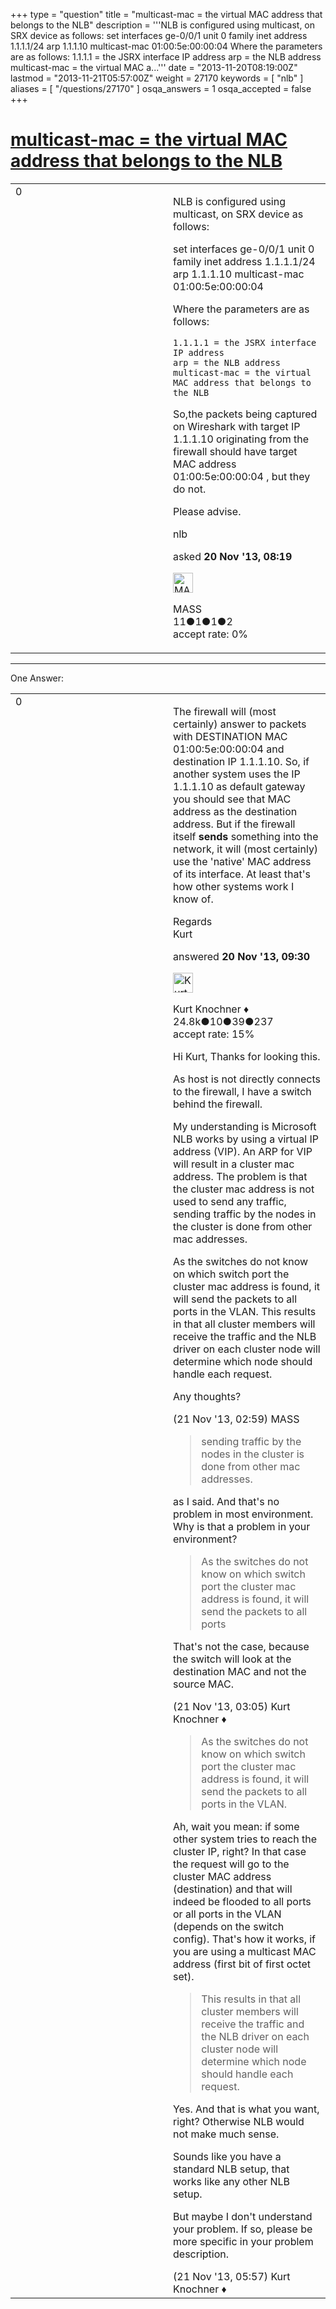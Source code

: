 +++
type = "question"
title = "multicast-mac = the virtual MAC address that belongs to the NLB"
description = '''NLB is configured using multicast, on SRX device as follows: set interfaces ge-0/0/1 unit 0 family inet address 1.1.1.1/24 arp 1.1.1.10 multicast-mac 01:00:5e:00:00:04 Where the parameters are as follows: 1.1.1.1 = the JSRX interface IP address arp = the NLB address multicast-mac = the virtual MAC a...'''
date = "2013-11-20T08:19:00Z"
lastmod = "2013-11-21T05:57:00Z"
weight = 27170
keywords = [ "nlb" ]
aliases = [ "/questions/27170" ]
osqa_answers = 1
osqa_accepted = false
+++

<div class="headNormal">

# [multicast-mac = the virtual MAC address that belongs to the NLB](/questions/27170/multicast-mac-the-virtual-mac-address-that-belongs-to-the-nlb)

</div>

<div id="main-body">

<div id="askform">

<table id="question-table" style="width:100%;"><colgroup><col style="width: 50%" /><col style="width: 50%" /></colgroup><tbody><tr class="odd"><td style="width: 30px; vertical-align: top"><div class="vote-buttons"><span id="post-27170-upvote" class="ajax-command post-vote up" rel="nofollow" title="I like this post (click again to cancel)"> </span><div id="post-27170-score" class="post-score" title="current number of votes">0</div><span id="post-27170-downvote" class="ajax-command post-vote down" rel="nofollow" title="I dont like this post (click again to cancel)"> </span> <span id="favorite-mark" class="ajax-command favorite-mark" rel="nofollow" title="mark/unmark this question as favorite (click again to cancel)"> </span><div id="favorite-count" class="favorite-count"></div></div></td><td><div id="item-right"><div class="question-body"><p>NLB is configured using multicast, on SRX device as follows:</p><p>set interfaces ge-0/0/1 unit 0 family inet address 1.1.1.1/24 arp 1.1.1.10 multicast-mac 01:00:5e:00:00:04</p><p>Where the parameters are as follows:</p><pre><code>1.1.1.1 = the JSRX interface IP address
arp = the NLB address
multicast-mac = the virtual MAC address that belongs to the NLB</code></pre><p>So,the packets being captured on Wireshark with target IP 1.1.1.10 originating from the firewall should have target MAC address 01:00:5e:00:00:04 , but they do not.</p><p>Please advise.</p></div><div id="question-tags" class="tags-container tags"><span class="post-tag tag-link-nlb" rel="tag" title="see questions tagged &#39;nlb&#39;">nlb</span></div><div id="question-controls" class="post-controls"></div><div class="post-update-info-container"><div class="post-update-info post-update-info-user"><p>asked <strong>20 Nov '13, 08:19</strong></p><img src="https://secure.gravatar.com/avatar/2e313fa1a63a84718c38122b0f8b732d?s=32&amp;d=identicon&amp;r=g" class="gravatar" width="32" height="32" alt="MASS&#39;s gravatar image" /><p><span>MASS</span><br />
<span class="score" title="11 reputation points">11</span><span title="1 badges"><span class="badge1">●</span><span class="badgecount">1</span></span><span title="1 badges"><span class="silver">●</span><span class="badgecount">1</span></span><span title="2 badges"><span class="bronze">●</span><span class="badgecount">2</span></span><br />
<span class="accept_rate" title="Rate of the user&#39;s accepted answers">accept rate:</span> <span title="MASS has no accepted answers">0%</span></p></div></div><div id="comments-container-27170" class="comments-container"></div><div id="comment-tools-27170" class="comment-tools"></div><div class="clear"></div><div id="comment-27170-form-container" class="comment-form-container"></div><div class="clear"></div></div></td></tr></tbody></table>

------------------------------------------------------------------------

<div class="tabBar">

<span id="sort-top"></span>

<div class="headQuestions">

One Answer:

</div>

</div>

<span id="27172"></span>

<div id="answer-container-27172" class="answer">

<table style="width:100%;"><colgroup><col style="width: 50%" /><col style="width: 50%" /></colgroup><tbody><tr class="odd"><td style="width: 30px; vertical-align: top"><div class="vote-buttons"><span id="post-27172-upvote" class="ajax-command post-vote up" rel="nofollow" title="I like this post (click again to cancel)"> </span><div id="post-27172-score" class="post-score" title="current number of votes">0</div><span id="post-27172-downvote" class="ajax-command post-vote down" rel="nofollow" title="I dont like this post (click again to cancel)"> </span></div></td><td><div class="item-right"><div class="answer-body"><p>The firewall will (most certainly) answer to packets with DESTINATION MAC 01:00:5e:00:00:04 and destination IP 1.1.1.10. So, if another system uses the IP 1.1.1.10 as default gateway you should see that MAC address as the destination address. But if the firewall itself <strong>sends</strong> something into the network, it will (most certainly) use the 'native' MAC address of its interface. At least that's how other systems work I know of.</p><p>Regards<br />
Kurt</p></div><div class="answer-controls post-controls"></div><div class="post-update-info-container"><div class="post-update-info post-update-info-user"><p>answered <strong>20 Nov '13, 09:30</strong></p><img src="https://secure.gravatar.com/avatar/23b7bf5b13bc2c98b2e8aa9869ca5d75?s=32&amp;d=identicon&amp;r=g" class="gravatar" width="32" height="32" alt="Kurt%20Knochner&#39;s gravatar image" /><p><span>Kurt Knochner ♦</span><br />
<span class="score" title="24767 reputation points"><span>24.8k</span></span><span title="10 badges"><span class="badge1">●</span><span class="badgecount">10</span></span><span title="39 badges"><span class="silver">●</span><span class="badgecount">39</span></span><span title="237 badges"><span class="bronze">●</span><span class="badgecount">237</span></span><br />
<span class="accept_rate" title="Rate of the user&#39;s accepted answers">accept rate:</span> <span title="Kurt Knochner has 344 accepted answers">15%</span> </br></p></div></div><div id="comments-container-27172" class="comments-container"><span id="27205"></span><div id="comment-27205" class="comment"><div id="post-27205-score" class="comment-score"></div><div class="comment-text"><p>Hi Kurt, Thanks for looking this.</p><p>As host is not directly connects to the firewall, I have a switch behind the firewall.</p><p>My understanding is Microsoft NLB works by using a virtual IP address (VIP). An ARP for VIP will result in a cluster mac address. The problem is that the cluster mac address is not used to send any traffic, sending traffic by the nodes in the cluster is done from other mac addresses.</p><p>As the switches do not know on which switch port the cluster mac address is found, it will send the packets to all ports in the VLAN. This results in that all cluster members will receive the traffic and the NLB driver on each cluster node will determine which node should handle each request.</p><p>Any thoughts?</p></div><div id="comment-27205-info" class="comment-info"><span class="comment-age">(21 Nov '13, 02:59)</span> <span class="comment-user userinfo">MASS</span></div></div><span id="27206"></span><div id="comment-27206" class="comment"><div id="post-27206-score" class="comment-score"></div><div class="comment-text"><blockquote><p>sending traffic by the nodes in the cluster is done from other mac addresses.</p></blockquote><p>as I said. And that's no problem in most environment. Why is that a problem in your environment?</p><blockquote><p>As the switches do not know on which switch port the cluster mac address is found, it will send the packets to all ports</p></blockquote><p>That's not the case, because the switch will look at the destination MAC and not the source MAC.</p></div><div id="comment-27206-info" class="comment-info"><span class="comment-age">(21 Nov '13, 03:05)</span> <span class="comment-user userinfo">Kurt Knochner ♦</span></div></div><span id="27211"></span><div id="comment-27211" class="comment"><div id="post-27211-score" class="comment-score"></div><div class="comment-text"><blockquote><p>As the switches do not know on which switch port the cluster mac address is found, it will send the packets to all ports in the VLAN.</p></blockquote><p>Ah, wait you mean: if some other system tries to reach the cluster IP, right? In that case the request will go to the cluster MAC address (destination) and that will indeed be flooded to all ports or all ports in the VLAN (depends on the switch config). That's how it works, if you are using a multicast MAC address (first bit of first octet set).</p><blockquote><p>This results in that all cluster members will receive the traffic and the NLB driver on each cluster node will determine which node should handle each request.</p></blockquote><p>Yes. And that is what you want, right? Otherwise NLB would not make much sense.</p><p>Sounds like you have a standard NLB setup, that works like any other NLB setup.</p><p>But maybe I don't understand your problem. If so, please be more specific in your problem description.</p></div><div id="comment-27211-info" class="comment-info"><span class="comment-age">(21 Nov '13, 05:57)</span> <span class="comment-user userinfo">Kurt Knochner ♦</span></div></div></div><div id="comment-tools-27172" class="comment-tools"></div><div class="clear"></div><div id="comment-27172-form-container" class="comment-form-container"></div><div class="clear"></div></div></td></tr></tbody></table>

</div>

<div class="paginator-container-left">

</div>

</div>

</div>

